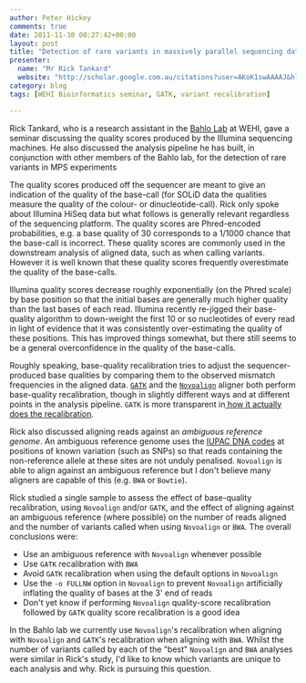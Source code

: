 ```yaml
---
author: Peter Hickey
comments: true
date: 2011-11-30 00:27:42+00:00
layout: post
title: "Detection of rare variants in massively parallel sequencing data and base quality recalibration"
presenter:
  name: "Mr Rick Tankard"
  website: "http://scholar.google.com.au/citations?user=AKoK1swAAAAJ&hl=en"
category: blog
tags: [WEHI Bioinformatics seminar, GATK, variant recalibration]

---
```


Rick Tankard, who is a research assistant in the [Bahlo Lab](http://www.wehi.edu.au/faculty_members/dr_melanie_bahlo) at WEHI, gave a seminar discussing the quality scores produced by the Illumina sequencing machines. He also discussed the analysis pipeline he has built, in conjunction with other members of the Bahlo lab, for the detection of rare variants in MPS experiments

The quality scores produced off the sequencer are meant to give an indication of the quality of the base-call (for SOLiD data the qualities measure the quality of the colour- or dinucleotide-call). Rick only spoke about Illumina HiSeq data but what follows is generally relevant regardless of the sequencing platform. The quality scores are Phred-encoded probabilities, e.g. a base quality of 30 corresponds to a 1/1000 chance that the base-call is incorrect. These quality scores are commonly used in the downstream analysis of aligned data, such as when calling variants. However it is well known that these quality scores frequently overestimate the quality of the base-calls.

Illumina quality scores decrease roughly exponentially (on the Phred scale) by base position so that the initial bases are generally much higher quality than the last bases of each read. Illumina recently re-jigged their base-quality algorithm to down-weight the first 10 or so nucleotides of every read in light of evidence that it was consistently over-estimating the quality of these positions. This has improved things somewhat, but there still seems to be a general overconfidence in the quality of the base-calls.

Roughly speaking, base-quality recalibration tries to adjust the sequencer-produced base qualities by comparing them to the observed mismatch frequencies in the aligned data. [`GATK`](http://www.broadinstitute.org/gsa/wiki/index.php/The_Genome_Analysis_Toolkit) and the [`Novoalign`](http://www.novocraft.com/main/page.php?s=novoalign) aligner both perform base-quality recalibration, though in slightly different ways and at different points in the analysis pipeline. `GATK` is more transparent in[ how it actually does the recalibration](http://www.ncbi.nlm.nih.gov/pubmed?term=A%20framework%20for%20variation%20discovery%20and%20genotyping%20using%20next-generation%20DNA%20sequencing%20data.).

Rick also discussed aligning reads against an _ambiguous reference genome_. An ambiguous reference genome uses the [IUPAC DNA codes](http://www.bioinformatics.org/sms2/iupac.html) at positions of known variation (such as SNPs) so that reads containing the non-reference allele at these sites are not unduly penalised. `Novoalign` is able to align against an ambiguous reference but I don't believe many aligners are capable of this (e.g. `BWA` or `Bowtie`).

Rick studied a single sample to assess the effect of base-quality recalibration, using `Novoalign` and/or `GATK`, and the effect of aligning against an ambiguous reference (where possible) on the number of reads aligned and the number of variants called when using `Novoalign` or `BWA`. The overall conclusions were:

* Use an ambiguous reference with `Novoalign` whenever possible
* Use `GATK` recalibration with `BWA`
* Avoid `GATK` recalibration when using the default options in `Novoalign`
* Use the `-o FULLNW` option in `Novoalign` to prevent `Novoalign` artificially inflating the quality of bases at the 3' end of reads
* Don't yet know if performing `Novoalign` quality-score recalibration followed by `GATK` quality score recalibration is a good idea

In the Bahlo lab we currently use `Novoalign`'s recalibration when aligning with `Novoalign` and `GATK`'s recalibration when aligning with `BWA`. Whilst the number of variants called by each of the "best" `Novoalign` and `BWA` analyses were similar in Rick's study, I'd like to know which variants are unique to each analysis and why. Rick is pursuing this question.
